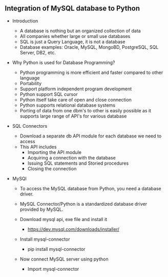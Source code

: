 Integration of MySQL database to Python
---------------------------------------

* Introduction
  * A database is nothing but an organized collection of data
  * All companies whether large or small use databases
  * SQL is just a Query Language, it is not a database
  * Database examples: Oracle, MySQL, MongoBD, PostgreSQL, SQL Server, DB2, etc.
  

* Why Python is used for Database Programming?
  * Python programming is more efficient and faster compared to other language
  * Portability
  * Support platform independent program development
  * Python support SQL cursor
  * Python itself take care of open and close connection
  * Python supports relational database systems
  * Porting of data from one dbm's to other is easily possible as it supports large range of API's for various database

  
* SQL Connectors
  * Download a separate db API module for each database we need to access
  * This API includes
    * Importing the API module
    * Acquiring a connection with the database
    * Issuing SQL statements and Storied procedures
    * Closing the connection

* MySQl
  * To access the MySQL database from Python, you need a database driver. 
  
  * MySQL Connector/Python is a standardized database driver provided by MySQL.
  
  * Download mysql api, exe file and install it 
    * https://dev.mysql.com/downloads/installer/
  
  * Install mysql-connector
    * pip install mysql-connector
  
  * Now connect MySQL server using python
    * Import mysql-connector